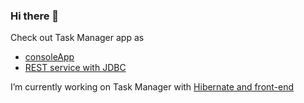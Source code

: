 ### Hi there 👋

Check out Task Manager app as 
* [consoleApp](https://github.com/poweredbyniks/TaskManager/tree/consoleApp)
* [REST service with JDBC](https://github.com/poweredbyniks/TaskManager/tree/JDBC)

I’m currently working on Task Manager with [Hibernate and front-end](https://github.com/poweredbyniks/TaskManager/tree/JPA)

